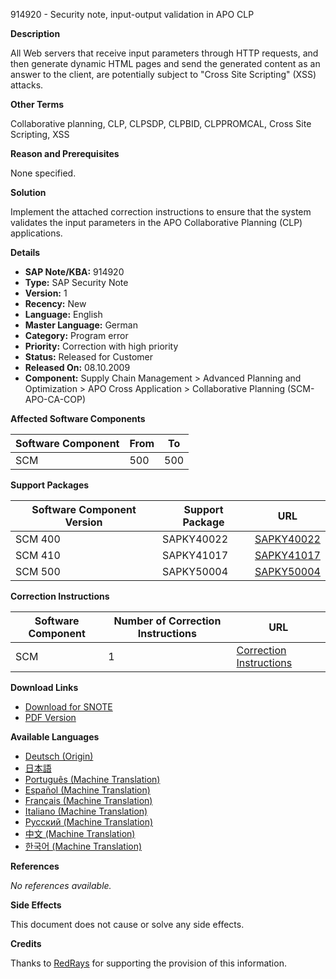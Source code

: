 914920 - Security note, input-output validation in APO CLP

**Description**

All Web servers that receive input parameters through HTTP requests, and then generate dynamic HTML pages and send the generated content as an answer to the client, are potentially subject to "Cross Site Scripting" (XSS) attacks.

**Other Terms**

Collaborative planning, CLP, CLPSDP, CLPBID, CLPPROMCAL, Cross Site Scripting, XSS

**Reason and Prerequisites**

None specified.

**Solution**

Implement the attached correction instructions to ensure that the system validates the input parameters in the APO Collaborative Planning (CLP) applications.

**Details**

- **SAP Note/KBA:** 914920
- **Type:** SAP Security Note
- **Version:** 1
- **Recency:** New
- **Language:** English
- **Master Language:** German
- **Category:** Program error
- **Priority:** Correction with high priority
- **Status:** Released for Customer
- **Released On:** 08.10.2009
- **Component:** Supply Chain Management > Advanced Planning and Optimization > APO Cross Application > Collaborative Planning (SCM-APO-CA-COP)

**Affected Software Components**

| Software Component | From | To   |
|--------------------|------|------|
| SCM                | 500  | 500  |

**Support Packages**

| Software Component Version | Support Package | URL                                                      |
|----------------------------|-----------------|----------------------------------------------------------|
| SCM 400                    | SAPKY40022      | [SAPKY40022](https://me.sap.com/supportpackage/SAPKY40022) |
| SCM 410                    | SAPKY41017      | [SAPKY41017](https://me.sap.com/supportpackage/SAPKY41017) |
| SCM 500                    | SAPKY50004      | [SAPKY50004](https://me.sap.com/supportpackage/SAPKY50004) |

**Correction Instructions**

| Software Component | Number of Correction Instructions | URL                                               |
|--------------------|-----------------------------------|---------------------------------------------------|
| SCM                | 1                                 | [Correction Instructions](https://me.sap.com/corrins/0000914920/418) |

**Download Links**

- [Download for SNOTE](https://notesdownloads.sap.com/note/0040000019529862017)
- [PDF Version](https://userapps.support.sap.com/sap/support/sfm/notes/print/0000914920?language=en-US&token=7FB287FE02170910DE8A740C96BBF402)

**Available Languages**

- [Deutsch (Origin)](https://me.sap.com/notes/0000914920/D)
- [日本語](https://me.sap.com/notes/0000914920/J)
- [Português (Machine Translation)](https://me.sap.com/notes/0000914920/P)
- [Español (Machine Translation)](https://me.sap.com/notes/0000914920/S)
- [Français (Machine Translation)](https://me.sap.com/notes/0000914920/F)
- [Italiano (Machine Translation)](https://me.sap.com/notes/0000914920/I)
- [Русский (Machine Translation)](https://me.sap.com/notes/0000914920/R)
- [中文 (Machine Translation)](https://me.sap.com/notes/0000914920/1)
- [한국어 (Machine Translation)](https://me.sap.com/notes/0000914920/3)

**References**

_No references available._

**Side Effects**

This document does not cause or solve any side effects.

**Credits**

Thanks to [RedRays](https://redrays.io) for supporting the provision of this information.